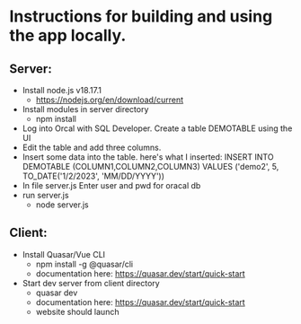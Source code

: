 # Instructions for building and using the app locally. 

## Server: 
- Install node.js v18.17.1 
  - https://nodejs.org/en/download/current
- Install modules in server directory
  - npm install
- Log into Orcal with SQL Developer. Create a table DEMOTABLE using the UI
- Edit the table and add three columns.
- Insert some data into the table.
here's what I inserted:
INSERT INTO DEMOTABLE (COLUMN1,COLUMN2,COLUMN3) 
VALUES ('demo2', 5, TO_DATE('1/2/2023', 'MM/DD/YYYY'))
- In file server.js Enter user and pwd for oracal db
- run server.js
  - node server.js

## Client:
- Install Quasar/Vue CLI
  - npm install -g @quasar/cli
  - documentation here: https://quasar.dev/start/quick-start
- Start dev server from client directory
  - quasar dev
  - documentation here: https://quasar.dev/start/quick-start
  - website should launch
